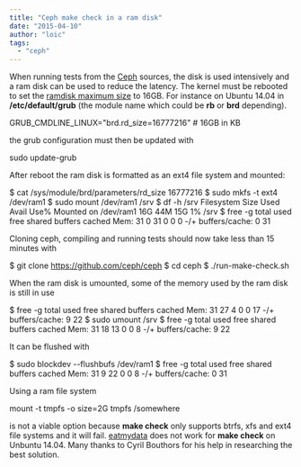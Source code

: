 ```yaml
---
title: "Ceph make check in a ram disk"
date: "2015-04-10"
author: "loic"
tags: 
  - "ceph"
---
```


When running tests from the [Ceph](http://ceph.com/) sources, the disk is used intensively and a ram disk can be used to reduce the latency. The kernel must be rebooted to set the [ramdisk maximum size](https://www.kernel.org/doc/Documentation/blockdev/ramdisk.txt) to 16GB. For instance on Ubuntu 14.04 in **/etc/default/grub** (the module name which could be **rb** or **brd** depending).

GRUB\_CMDLINE\_LINUX="brd.rd\_size=16777216" # 16GB in KB

the grub configuration must then be updated with

sudo update-grub

After reboot the ram disk is formatted as an ext4 file system and mounted:

$ cat /sys/module/brd/parameters/rd\_size
16777216
$ sudo mkfs -t ext4 /dev/ram1
$ sudo mount /dev/ram1 /srv
$ df -h /srv
Filesystem      Size  Used Avail Use% Mounted on
/dev/ram1        16G   44M   15G   1% /srv
$ free -g
             total       used       free     shared    buffers     cached
Mem:            31          0         31          0          0          0
-/+ buffers/cache:          0         31

Cloning ceph, compiling and running tests should now take less than 15 minutes with

$ git clone https://github.com/ceph/ceph
$ cd ceph
$ ./run-make-check.sh

When the ram disk is umounted, some of the memory used by the ram disk is still in use

$ free -g
             total       used       free     shared    buffers     cached
Mem:            31         27          4          0          0         17
-/+ buffers/cache:          9         22
$ sudo umount /srv
$ free -g
             total       used       free     shared    buffers     cached
Mem:            31         18         13          0          0          8
-/+ buffers/cache:          9         22

It can be flushed with

$ sudo blockdev --flushbufs /dev/ram1
$ free -g
             total       used       free     shared    buffers     cached
Mem:            31          9         22          0          0          8
-/+ buffers/cache:          0         31

  
Using a ram file system

mount -t tmpfs -o size=2G tmpfs /somewhere

is not a viable option because **make check** only supports btrfs, xfs and ext4 file systems and it will fail. [eatmydata](https://www.flamingspork.com/projects/libeatmydata/) does not work for **make check** on Unbuntu 14.04. 
Many thanks to Cyril Bouthors for his help in researching the best solution.
